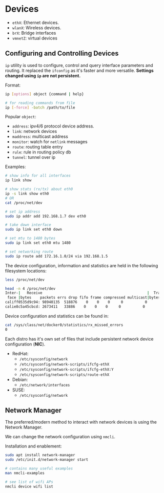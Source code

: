 # Devices

- `ethX`: Ethernet devices.
- `wlanX`: Wireless devices.
- `brX`: Bridge interfaces
- `vmnetZ`: virtual devices

## Configuring and Controlling Devices

`ip` utility is used to configure, control and query interface parameters and routing. It replaced the `ifconfig` as it's faster and more versatile. **Settings changed using `ip` are not persistent.**

Format:

```bash
ip [options] object {command | help}

# for reading commands from file
ip [-force] -batch /path/to/file
```

Popular `object`:

- `address`: ipv4/6 protocol device address.
- `link`: network devices
- `maddress`: multicast address
- `monitor`: watch for `netlink` messages
- `route`: routing table entry
- `rule`: rule in routing policy db
- `tunnel`: tunnel over ip

Examples:

```bash
# show info for all interfaces
ip link show

# show stats (rx/tx) about eth0 
ip -s link show eth0 
# OR
cat /proc/net/dev

# set ip address
sudo ip addr add 192.168.1.7 dev eth0

# take down interface
sudo ip link set eth0 down

# set mtu to 1480 bytes
sudo ip link set eth0 mtu 1480

# set networking route
sudo ip route add 172.16.1.0/24 via 192.168.1.5
```

The device configuration, information and statistics are held in the following filesystem locations:

```bash
less /proc/net/dev

head -n 4 /proc/net/dev
Inter-|   Receive                                                |  Transmit
 face |bytes    packets errs drop fifo frame compressed multicast|bytes    packets errs drop fifo colls carrier compressed
califf0535d9c94: 98940135  518876    0    0    0     0          0         0 60376340  463276    0    0    0     0       0          0
calie8c5a45cbcd: 2673411   33886    0    0    0     0          0         0  2801482   20678    0    0    0     0       0          0
```

Device configuration and statistics can be found in:

```bash
cat /sys/class/net/docker0/statistics/rx_missed_errors
0
```

Each distro has it's own set of files that include persistent network device configuration (**NIC**).

- RedHat:
  - `/etc/sysconfig/network`
  - `/etc/sysconfig/network-scripts/ifcfg-ethX`
  - `/etc/sysconfig/network-scripts/ifcfg-ethX:Y`
  - `/etc/sysconfig/network-scripts/route-ethX`
- Debian:
  - `/etc/network/interfaces`
- SUSE:
  - `/etc/sysconfig/network`

## Network Manager

The preferred/modern method to interact with network devices is using the Network Manager.

We can change the network configuration using `nmcli`.

Installation and enablement:

```bash
sudo apt install network-manager
sudo /etc/init.d/network-manager start
```

```bash
# contains many useful examples
man nmcli-examples 

# see list of wifi APs
nmcli device wifi list
```
